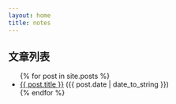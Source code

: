 ```yaml
---
layout: home
title: notes
---
```

## 文章列表
<ul>
  {% for post in site.posts %}
    <li>
      <a href="{{site.baseurl}}{{ post.url }}">{{ post.title }}</a><span>    ({{ post.date | date_to_string }})    </span>
    </li>
  {% endfor %}
</ul>
